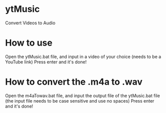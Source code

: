 # ytMusic
Convert Videos to Audio

# How to use
Open the ytMusic.bat file, and input in a video of your choice (needs to be a YouTube link)
Press enter and it's done!

# How to convert the .m4a to .wav
Open the m4aTowav.bat file, and input the output file of the ytMusic.bat file (the input file needs to be case sensitive and use no spaces)
Press enter and it's done!
